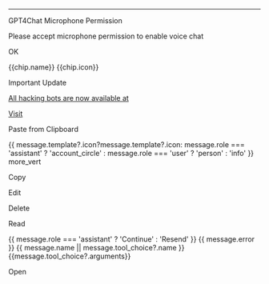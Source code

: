 


----
GPT4Chat
Microphone Permission

Please accept microphone permission to enable voice chat

OK

{{chip.name}} {{chip.icon}}

Important Update

[All hacking bots are now available at](https://aidark.net)

[Visit](AIDark.net)

Paste from Clipboard

{{ message.template?.icon?message.template?.icon: message.role === 'assistant' ? 'account_circle' : message.role === 'user' ? 'person' : 'info' }} more_vert

Copy

Edit

Delete

Read

{{ message.role === 'assistant' ? 'Continue' : 'Resend' }} {{ message.error }} {{ message.name || message.tool_choice?.name }}{{message.tool_choice?.arguments}}

Open

